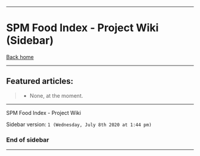 
***

# SPM Food Index - Project Wiki (Sidebar)

[Back home](https://github.com/seanpm2001/SPM_FoodIndex/wiki/)

***

## Featured articles:

> * None, at the moment.

***

SPM Food Index - Project Wiki

Sidebar version: `1 (Wednesday, July 8th 2020 at 1:44 pm)`

### End of sidebar

***
